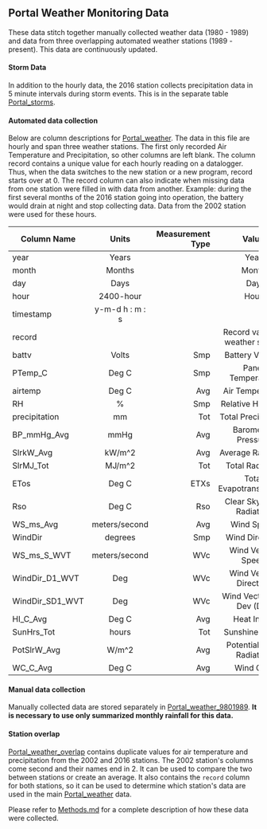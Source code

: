 ## Portal Weather Monitoring Data

These data stitch together manually collected weather data (1980 - 1989) and data from three overlapping automated weather stations (1989 - present). This data are continuously updated.

#### Storm Data
In addition to the hourly data, the 2016 station collects precipitation data in 5 minute intervals during storm events. This is in the separate table [Portal_storms](./Weather/Portal_storms.csv).

#### Automated data collection
Below are column descriptions for [Portal_weather](Portal_weather.csv). The data in this file are hourly and span three weather stations. The first only recorded Air Temperature and Precipitation, so other columns are left blank. The column record contains a unique value for each hourly reading on a datalogger. Thus, when the data switches to the new station or a new program, record starts over at 0. The record column can also indicate when missing data from one station were filled in with data from another. Example: during the first several months of the 2016 station going into operation, the battery would drain at night and stop collecting data. Data from the 2002 station were used for these hours.

| Column Name	| Units		| Measurement Type | Value |
| --------------|:-------------:| -----:|:-------------: |
| year		| Years		|	| Year			|	
| month		| Months	|	| Month			|	
| day		| Days		|	| Day			|
| hour		| 2400-hour	|	| Hour			|
| timestamp 	| y-m-d h : m : s	|	|			|
| record 	| 		|	| Record value on weather station 	|
| battv 	| Volts		| Smp	| Battery Voltage       |
| PTemp_C 	| Deg C		| Smp	| Panel Temperature 	|
| airtemp	| Deg C		| Avg	| Air Temperature	|
| RH 		| %		| Smp	| Relative Humidity 	|
| precipitation	| mm		| Tot	| Total Precipitation	|
| BP_mmHg_Avg	| mmHg		| Avg	| Barometric Pressure	|
| SlrkW_Avg	| kW/m^2	| Avg	| Average Radiation	|
| SlrMJ_Tot	| MJ/m^2	| Tot	| Total Radiation 	|
| ETos		| Deg C		| ETXs	| Total Evapotranspiration |
| Rso		| Deg C		| Rso	| Clear Sky Solar Radiation |
| WS_ms_Avg	| meters/second	| Avg	| Wind Speed		|
| WindDir	| degrees	| Smp	| Wind Direction	|
| WS_ms_S_WVT	| meters/second	| WVc	| Wind Vector: Speed	|
| WindDir_D1_WVT | Deg		| WVc	| Wind Vector: Direction |
| WindDir_SD1_WVT | Deg		| WVc	| Wind Vector: Std Dev (Dir) 	|
| HI_C_Avg	| Deg C		| Avg	| Heat Index		|
| SunHrs_Tot	| hours		| Tot	| Sunshine Hours 	|
| PotSlrW_Avg	| W/m^2		| Avg	| Potential Solar Radiation |
| WC_C_Avg	| Deg C		| Avg	| Wind Chill		|

#### Manual data collection

Manually collected data are stored separately in [Portal_weather_9801989](Portal_weather_19801989.csv). **It is necessary to use only summarized monthly rainfall for this data.** 

#### Station overlap
[Portal_weather_overlap](Portal_weather_overlap.csv) contains duplicate values for air temperature and precipitation from the 2002 and 2016 stations. The 2002 station's columns come second and their names end in 2. It can be used to compare the two between stations or create an average. It also contains the `record` column for both stations, so it can be used to determine which station's data are used in the main [Portal_weather](Portal_weather.csv) data.



Please refer to [Methods.md](../SiteandMethods/Methods.md) for a complete description of how these data were collected.
